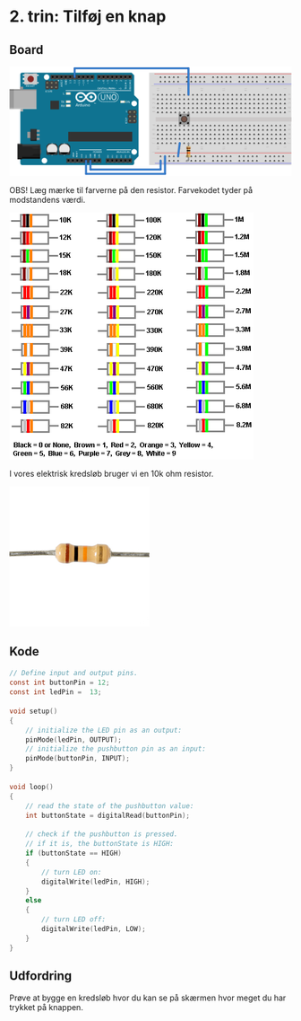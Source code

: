 # 2. trin: Tilføj en knap


## Board

![The wiring](./images/board.png)

OBS!
Læg mærke til farverne på den resistor.
Farvekodet tyder på modstandens værdi.

![restistor colors](./images/resistorColorChart.gif)

I vores elektrisk kredsløb bruger vi en 10k ohm resistor.

![10k resistor](./images/10kResistor.jpg)

## Kode

``` c
// Define input and output pins.
const int buttonPin = 12;
const int ledPin =  13;

void setup()
{
    // initialize the LED pin as an output:
    pinMode(ledPin, OUTPUT);
    // initialize the pushbutton pin as an input:
    pinMode(buttonPin, INPUT);
}

void loop()
{
    // read the state of the pushbutton value:
    int buttonState = digitalRead(buttonPin);

    // check if the pushbutton is pressed.
    // if it is, the buttonState is HIGH:
    if (buttonState == HIGH)
    {
        // turn LED on:
        digitalWrite(ledPin, HIGH);
    }
    else
    {
        // turn LED off:
        digitalWrite(ledPin, LOW);
    }
}
```
## Udfordring

Prøve at bygge en kredsløb hvor du kan se på skærmen
hvor meget du har trykket på knappen.
